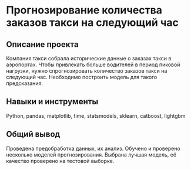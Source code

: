 # Прогнозирование количества заказов такси на следующий час
## Описание проекта
Компания такси собрала исторические данные о заказах такси в аэропортах. Чтобы привлекать больше водителей в период пиковой нагрузки, нужно спрогнозировать количество заказов такси на следующий час. Необходимо построить модель для такого предсказания.

## Навыки и инструменты
Python, pandas, matplotlib, time, statsmodels, sklearn, catboost, lightgbm

## Общий вывод
Проведена предобработка данных, их анализ. Обучено и проверено несколько моделей прогнозирования. Выбрана лучшая модель, её качество проверено на тестовой выборке.
